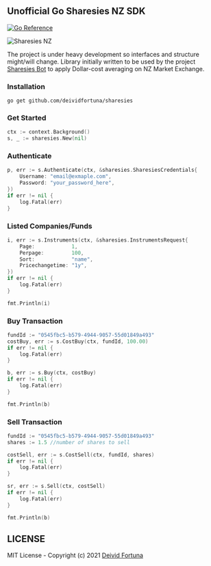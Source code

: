 ## Unofficial Go Sharesies NZ SDK

[![Go Reference](https://pkg.go.dev/badge/github.com/deividfortuna/sharesies.svg)](https://pkg.go.dev/github.com/deividfortuna/sharesies)

![Sharesies NZ](https://images.squarespace-cdn.com/content/58bc788c59cc68b9696b9ee0/1543372882154-5E6PGXVJGOIQU30NTJKJ/sharesies.png?content-type=image%2Fpng)

The project is under heavy development so interfaces and structure might/will change.
Library initially written to be used by the project [Sharesies Bot](https://github.com/deividfortuna/sharesies-bot) to apply Dollar-cost averaging on NZ Market Exchange.

### Installation
`go get github.com/deividfortuna/sharesies`

### Get Started
```go
ctx := context.Background()
s, _ := sharesies.New(nil)
```

### Authenticate
```go
p, err := s.Authenticate(ctx, &sharesies.SharesiesCredentials{
	Username: "email@exmaple.com",
	Password: "your_password_here",
})
if err != nil {
	log.Fatal(err)
}
```

### Listed Companies/Funds
```go
i, err := s.Instruments(ctx, &sharesies.InstrumentsRequest{
	Page:            1,
	Perpage:         100,
	Sort:            "name",
	Pricechangetime: "1y",
})
if err != nil {
	log.Fatal(err)
}

fmt.Println(i)
```

### Buy Transaction
```go
fundId := "0545fbc5-b579-4944-9057-55d01849a493"
costBuy, err := s.CostBuy(ctx, fundId, 100.00)
if err != nil {
	log.Fatal(err)
}

b, err := s.Buy(ctx, costBuy)
if err != nil {
	log.Fatal(err)
}

fmt.Println(b)
```

### Sell Transaction
```go
fundId := "0545fbc5-b579-4944-9057-55d01849a493"
shares := 1.5 //number of shares to sell

costSell, err := s.CostSell(ctx, fundId, shares)
if err != nil {
	log.Fatal(err)
}

sr, err := s.Sell(ctx, costSell)
if err != nil {
	log.Fatal(err)
}

fmt.Println(b)
```

## LICENSE
MIT License - Copyright (c) 2021 [Deivid Fortuna](https://github.com/deividfortuna/sharesies/blob/main/LICENSE)
